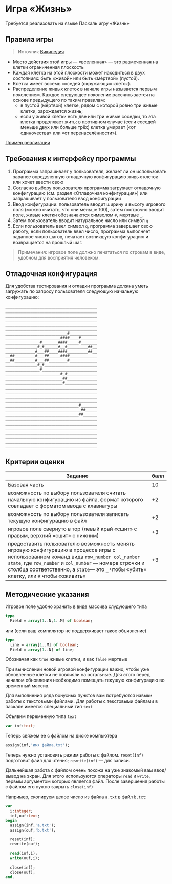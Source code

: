 Игра «Жизнь»
=========
Требуется реализовать на языке Паскаль игру «Жизнь»

Правила игры
----------------
> Источник [Википедия](http://goo.gl/ILgiKq)


* Место действия этой игры — «вселенная» — это размеченная на клетки ограниченная плоскость
* Каждая клетка на этой плоскости может находиться в двух состояниях: быть «живой» или быть «мёртвой» (пустой).
* Клетка имеет восемь соседей (окружающих клеток).
* Распределение живых клеток в начале игры называется первым поколением. Каждое следующее поколение рассчитывается на основе предыдущего по таким правилам:
    * в пустой (мёртвой) клетке, рядом с которой ровно три живые клетки, зарождается жизнь;
    * если у живой клетки есть две или три живые соседки, то эта клетка продолжает жить; в противном случае (если соседей меньше двух или больше трёх) клетка умирает («от одиночества» или «от перенаселённости»).

[Пример реализации](http://goo.gl/ILgiKq)

Требования к интерфейсу программы
-----------------------------------

1.  Программа запрашивает у пользователя, желает ли он использовать заранее определенную отладочную конфигурацию живых клеток или хочет ввести свою
1. Согласно выбору пользователя программа загружает отладочную конфигурацию (см. раздел «Отладочная конфигурация») или запрашивает у пользователя ввод конфигурации
1. Ввод конфигурации: пользователь вводит ширину и высоту игрового поля (можно считать, что они меньше 100), затем построчно вводит поле, живые клетки обозначаются символом `#`, мертвые `_`.
1. Затем пользователь вводит натуральное число или символ `q`
1. Если пользователь ввел символ `q`, программа завершает свою работу, если пользователь ввел число, программа выполняет заданное число шагов, печатает возникшую конфигурацию и возвращается на прошлый шаг.

>Примечания:
>игровое поле должно печататься по строкам в виде, удобном для восприятия человеком.

Отладочная конфигурация
--------------
Для удобства тестирования и отладки программа должна уметь загружать по запросу пользователя следующую начальную конфигурацию:
```
________________________________________
________________________________________
________________________________________
________________________________________
________________________________________
________________________________________
___________________________#____________
________________________####____#_______
_______________#_______####_____#_______
______________#_#______#__#_________##__
_____________#___##____####_________##__
__##_________#___##_____####____________
__##_________#___##________#____________
______________#_#_______________________
_______________#________________________
________________________#_#_____________
_________________________##_____________
_________________________#______________
________________________________________
________________________________________
________________________________________
________________________________________
________________________________#_______
_________________________________##_____
________________________________##______
________________________________________
________________________________________
________________________________________
________________________________________
________________________________________
________________________________________
________________________________________
```

Критерии оценки
-------------
|Задание                                         | балл |
|------------------------------------------------|------|
|Базовая часть                                   |   10 |
|возможность по выбору пользователя считать начальную конфигурацию из файла, формат которого совпадает с форматом ввода с клавиатуры| +2 |
|возможность по выбору пользователя записать текущую конфигурацию в файл | +2 |
|игровое поле свернуто в тор (левый край «сшит» с правым, верхний «сшит» с нижним)| +3 |
|предоставить пользователю возможность менять игровую конфигурацию в процессе игры с использованием команд вида `row_number col_number state`, где `row_number` и `col_number` — номера строчки и столбца соответственно, а `state`— это `_` чтобы «убить» клетку, или `#` чтобы «оживить»| +3 |

Методические указания
------------

Игровое поле удобно хранить в виде массива слудующего типа
```Pascal
type
  Field = array[1..N,1..M] of boolean;
```
или (если ваш компилятор не поддерживает такое объявление)
```Pascal
type
  line = array[1..M] of boolean;
  Field = array[1..N] of line;
```

Обозначая как `true` живые клетки, и как `false` мертвые

При вычислении новой игровой конфигурации важно, чтобы уже обновленные клетки не повлияли на остальные. Для этого перед началом обновления необходимо помещать текущую конфигурацию во временный массив.

Для выполнения ряда бонусных пунктов вам потребуются навыки работы с текстовыми файлами.
Для работы с текстовыми файлами в паскале имеется специальный тип `text`

Объявим переменную типа `text`
```Pascal
var inf:text;
```
Теперь свяжем ее с файлом на диске компьютера
```Pascal
assign(inf,'имя файла.txt');
```
Теперь нужно установить режим работы с файлом. `reset(inf)` подготовит файл для чтения; `rewrite(inf)` — для записи.

Дальнейшая работа с файлом очень похожа на уже знакомый вам ввод/вывод на экран. Для этого используются операторы `read` и `write`, первым аргументом которых является файл.
После завершения работы с файлом его нужно закрыть `close(inf)`

Например, скопируем целое число из файла `a.txt` в файл `b.txt`:
```Pascal
var
  i:integer;
  inf,ouf:text;
begin
  assign(inf,'a.txt');
  assign(ouf,'b.txt');

  reset(inf);
  rewrite(ouf);

  read(inf,i);
  write(ouf,i);

  close(inf);
  close(ouf);
end.
```
